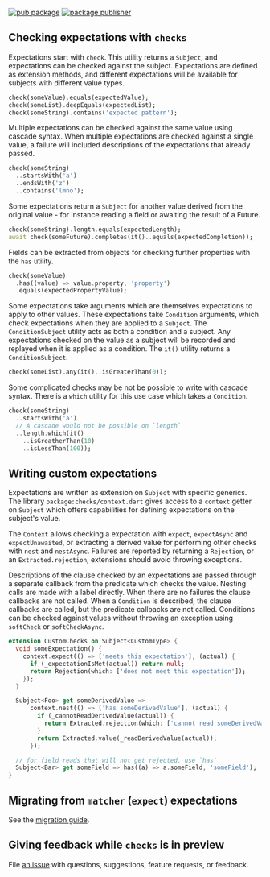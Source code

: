 [![pub package](https://img.shields.io/pub/v/checks.svg)](https://pub.dev/packages/checks)
[![package publisher](https://img.shields.io/pub/publisher/checks.svg)](https://pub.dev/packages/checks/publisher)

## Checking expectations with `checks`

Expectations start with `check`. This utility returns a `Subject`, and
expectations can be checked against the subject. Expectations are defined as
extension methods, and different expectations will be available for subjects
with different value types.

```dart
check(someValue).equals(expectedValue);
check(someList).deepEquals(expectedList);
check(someString).contains('expected pattern');
```

Multiple expectations can be checked against the same value using cascade
syntax. When multiple expectations are checked against a single value, a failure
will included descriptions of the expectations that already passed.

```dart
check(someString)
  ..startsWith('a')
  ..endsWith('z')
  ..contains('lmno');
```

Some expectations return a `Subject` for another value derived from the original
value - for instance reading a field or awaiting the result of a Future.

```dart
check(someString).length.equals(expectedLength);
await check(someFuture).completes(it()..equals(expectedCompletion));
```

Fields can be extracted from objects for checking further properties with the
`has` utility.

```dart
check(someValue)
  .has((value) => value.property, 'property')
  .equals(expectedPropertyValue);
```

Some expectations take arguments which are themselves expectations to apply to
other values. These expectations take `Condition` arguments, which check
expectations when they are applied to a `Subject`. The `ConditionSubject`
utility acts as both a condition and a subject. Any expectations checked on the
value as a subject will be recorded and replayed when it is applied as a
condition. The `it()` utility returns a `ConditionSubject`.

```dart
check(someList).any(it()..isGreaterThan(0));
```

Some complicated checks may be not be possible to write with cascade syntax.
There is a `which` utility for this use case which takes a `Condition`.

```dart
check(someString)
  ..startsWith('a')
  // A cascade would not be possible on `length`
  ..length.which(it()
    ..isGreatherThan(10)
    ..isLessThan(100));
```

## Writing custom expectations

Expectations are written as extension on `Subject` with specific generics. The
library `package:checks/context.dart` gives access to a `context` getter on
`Subject` which offers capabilities for defining expectations on the subject's
value.

The `Context` allows checking a expectation with `expect`, `expectAsync` and
`expectUnawaited`, or extracting a derived value for performing other checks
with `nest` and `nestAsync`. Failures are reported by returning a `Rejection`,
or an `Extracted.rejection`, extensions should avoid throwing exceptions.

Descriptions of the clause checked by an expectations are passed through a
separate callback from the predicate which checks the value. Nesting calls are
made with a label directly. When there are no failures the clause callbacks are
not called. When a `Condition` is described, the clause callbacks are called,
but the predicate callbacks are not called. Conditions can be checked against
values without throwing an exception using `softCheck` or `softCheckAsync`.

```dart
extension CustomChecks on Subject<CustomType> {
  void someExpectation() {
    context.expect(() => ['meets this expectation'], (actual) {
      if (_expectationIsMet(actual)) return null;
      return Rejection(which: ['does not meet this expectation']);
    });
  }

  Subject<Foo> get someDerivedValue =>
      context.nest(() => ['has someDerivedValue'], (actual) {
        if (_cannotReadDerivedValue(actual)) {
          return Extracted.rejection(which: ['cannot read someDerivedValue']);
        }
        return Extracted.value(_readDerivedValue(actual));
      });

  // for field reads that will not get rejected, use `has`
  Subject<Bar> get someField => has((a) => a.someField, 'someField');
}
```

## Migrating from `matcher` (`expect`) expectations

See the [migration guide][].

[migration guide]:https://github.com/dart-lang/test/blob/master/pkgs/checks/doc/migrating_from_matcher.md

## Giving feedback while `checks` is in preview

File [an issue][] with questions, suggestions, feature requests, or feedback.

[an issue]:https://github.com/dart-lang/test/issues/new?labels=package%3Achecks&template=03_checks_feedback.md
